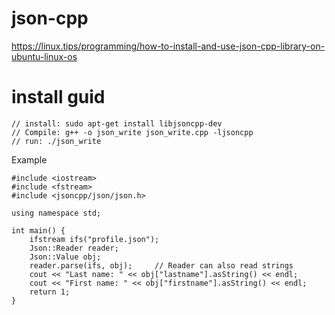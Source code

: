 # json-cpp

https://linux.tips/programming/how-to-install-and-use-json-cpp-library-on-ubuntu-linux-os
# install guid
```
// install: sudo apt-get install libjsoncpp-dev
// Compile: g++ -o json_write json_write.cpp -ljsoncpp
// run: ./json_write
```
Example
```
#include <iostream>
#include <fstream>
#include <jsoncpp/json/json.h>

using namespace std;

int main() {
    ifstream ifs("profile.json");
    Json::Reader reader;
    Json::Value obj;
    reader.parse(ifs, obj);     // Reader can also read strings
    cout << "Last name: " << obj["lastname"].asString() << endl;
    cout << "First name: " << obj["firstname"].asString() << endl;
    return 1;
}
```
